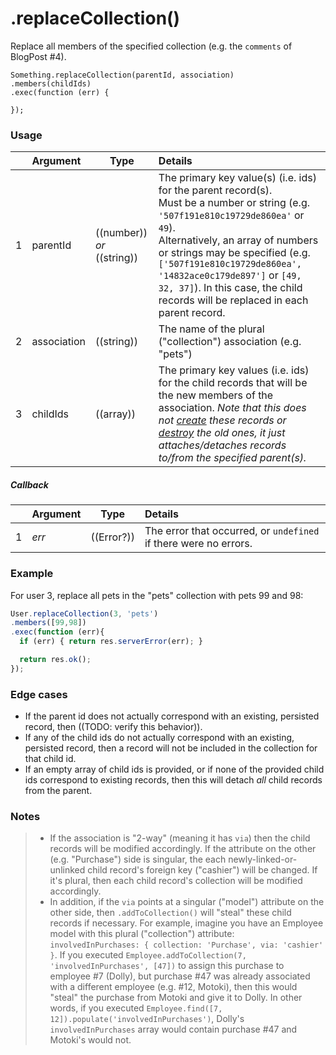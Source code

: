 # .replaceCollection()

Replace all members of the specified collection (e.g. the `comments` of BlogPost #4).

```usage
Something.replaceCollection(parentId, association)
.members(childIds)
.exec(function (err) {

});
```

### Usage

|   |     Argument        | Type                                         | Details                            |
|---|:--------------------|----------------------------------------------|:-----------------------------------|
| 1 |  parentId    | ((number)) _or_ ((string))                   | The primary key value(s) (i.e. ids) for the parent record(s). <br/>Must be a number or string (e.g. `'507f191e810c19729de860ea'` or `49`).  <br/>Alternatively, an array of numbers or strings may be specified (e.g. `['507f191e810c19729de860ea', '14832ace0c179de897']` or `[49, 32, 37]`). In this case, the child records will be replaced in each parent record.
| 2 |  association | ((string))                                   | The name of the plural ("collection") association (e.g. "pets")
| 3 |  childIds      | ((array))                                    | The primary key values (i.e. ids) for the child records that will be the new members of the association.  _Note that this does not [create](http://sailsjs.com/documentation/reference/waterline-orm/models/create) these records or [destroy](http://sailsjs.com/documentation/reference/waterline-orm/models/destroy) the old ones, it just attaches/detaches records to/from the specified parent(s)._


##### Callback

|   |     Argument        | Type                | Details |
|---|:--------------------|---------------------|:---------------------------------------------------------------------------------|
| 1 |    _err_            | ((Error?))          | The error that occurred, or `undefined` if there were no errors.


### Example

For user 3, replace all pets in the "pets" collection with pets 99 and 98:

```javascript
User.replaceCollection(3, 'pets')
.members([99,98])
.exec(function (err){
  if (err) { return res.serverError(err); }

  return res.ok();
});
```

### Edge cases

+ If the parent id does not actually correspond with an existing, persisted record, then ((TODO: verify this behavior)).
+ If any of the child ids do not actually correspond with an existing, persisted record, then a record will not be included in the collection for that child id.
+ If an empty array of child ids is provided, or if none of the provided child ids correspond to existing records, then this will detach _all_ child records from the parent.

### Notes
> + If the association is "2-way" (meaning it has `via`) then the child records will be modified accordingly.  If the attribute on the other (e.g. "Purchase") side is singular, the each newly-linked-or-unlinked child record's foreign key ("cashier") will be changed.  If it's plural, then each child record's collection will be modified accordingly.
> + In addition, if the `via` points at a singular ("model") attribute on the other side, then `.addToCollection()` will "steal" these child records if necessary.  For example, imagine you have an Employee model with this plural ("collection") attribute: `involvedInPurchases: { collection: 'Purchase', via: 'cashier' }`.  If you executed `Employee.addToCollection(7, 'involvedInPurchases', [47])` to assign this purchase to employee #7 (Dolly), but purchase #47 was already associated with a different employee (e.g. #12, Motoki), then this would "steal" the purchase from Motoki and give it to Dolly.  In other words, if you executed `Employee.find([7, 12]).populate('involvedInPurchases')`, Dolly's `involvedInPurchases` array would contain purchase #47 and Motoki's would not.




<docmeta name="displayName" value=".replaceCollection()">
<docmeta name="pageType" value="method">
